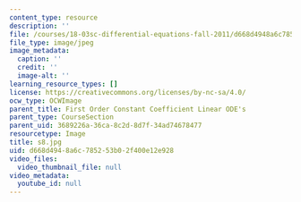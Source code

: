 ```yaml
---
content_type: resource
description: ''
file: /courses/18-03sc-differential-equations-fall-2011/d668d4948a6c785253b02f400e12e928_s8.jpg
file_type: image/jpeg
image_metadata:
  caption: ''
  credit: ''
  image-alt: ''
learning_resource_types: []
license: https://creativecommons.org/licenses/by-nc-sa/4.0/
ocw_type: OCWImage
parent_title: First Order Constant Coefficient Linear ODE's
parent_type: CourseSection
parent_uid: 3689226a-36ca-8c2d-8d7f-34ad74678477
resourcetype: Image
title: s8.jpg
uid: d668d494-8a6c-7852-53b0-2f400e12e928
video_files:
  video_thumbnail_file: null
video_metadata:
  youtube_id: null
---
```

